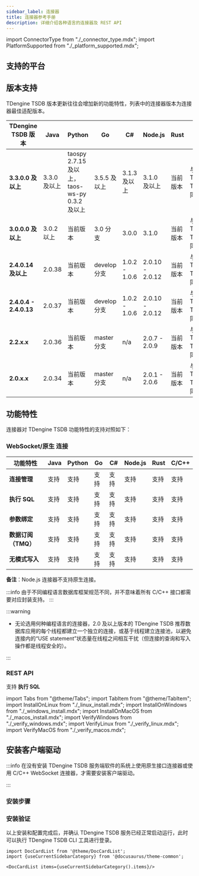 ```yaml
---
sidebar_label: 连接器
title: 连接器参考手册
description: 详细介绍各种语言的连接器及 REST API
---
```


import ConnectorType from "./_connector_type.mdx";
import PlatformSupported from "./_platform_supported.mdx";

<ConnectorType /> 

## 支持的平台

<PlatformSupported /> 

## 版本支持

TDengine TSDB 版本更新往往会增加新的功能特性，列表中的连接器版本为连接器最佳适配版本。

| **TDengine TSDB 版本**      | **Java**    | **Python**                                  | **Go**       | **C#**        | **Node.js**     | **Rust** | **C/C++**            |
| ---------------------- | ----------- | ------------------------------------------- | ------------ | ------------- | --------------- | -------- | -------------------- |
| **3.3.0.0 及以上**     | 3.3.0 及以上 | taospy 2.7.15 及以上，taos-ws-py 0.3.2 及以上 | 3.5.5 及以上  | 3.1.3 及以上   | 3.1.0 及以上     | 当前版本 | 与 TDengine TSDB 相同版本 |
| **3.0.0.0 及以上**     | 3.0.2 以上   | 当前版本                                    | 3.0 分支     | 3.0.0         | 3.1.0           | 当前版本 | 与 TDengine TSDB 相同版本 |
| **2.4.0.14 及以上**    | 2.0.38      | 当前版本                                    | develop 分支 | 1.0.2 - 1.0.6 | 2.0.10 - 2.0.12 | 当前版本 | 与 TDengine TSDB 相同版本 |
| **2.4.0.4 - 2.4.0.13** | 2.0.37      | 当前版本                                    | develop 分支 | 1.0.2 - 1.0.6 | 2.0.10 - 2.0.12 | 当前版本 | 与 TDengine TSDB 相同版本 |
| **2.2.x.x**           | 2.0.36      | 当前版本                                    | master 分支  | n/a           | 2.0.7 - 2.0.9   | 当前版本 | 与 TDengine TSDB 相同版本 |
| **2.0.x.x**           | 2.0.34      | 当前版本                                    | master 分支  | n/a           | 2.0.1 - 2.0.6   | 当前版本 | 与 TDengine TSDB 相同版本 |

## 功能特性

连接器对 TDengine TSDB 功能特性的支持对照如下：


### WebSocket/原生 连接

| **功能特性**        | **Java** | **Python** | **Go** | **C#** | **Node.js** | **Rust** | **C/C++** |
| ------------------- | -------- | ---------- | ------ | ------ | ----------- | -------- | --------- |
| **连接管理**        | 支持     | 支持       | 支持   | 支持   | 支持        | 支持     | 支持      |
| **执行 SQL**        | 支持     | 支持       | 支持   | 支持   | 支持        | 支持     | 支持      |
| **参数绑定**        | 支持     | 支持       | 支持   | 支持   | 支持        | 支持     | 支持      |
| **数据订阅（TMQ）** | 支持     | 支持       | 支持   | 支持   | 支持        | 支持     | 支持      |
| **无模式写入**      | 支持     | 支持       | 支持   | 支持   | 支持        | 支持     | 支持      |

**备注**：Node.js 连接器不支持原生连接。

:::info
由于不同编程语言数据库框架规范不同，并不意味着所有 C/C++ 接口都需要对应封装支持。
:::


:::warning

- 无论选用何种编程语言的连接器，2.0 及以上版本的 TDengine TSDB 推荐数据库应用的每个线程都建立一个独立的连接，或基于线程建立连接池，以避免连接内的“USE statement”状态量在线程之间相互干扰（但连接的查询和写入操作都是线程安全的）。

:::

### REST API

支持 **执行 SQL**



import Tabs from "@theme/Tabs";
import TabItem from "@theme/TabItem";
import InstallOnLinux from "./_linux_install.mdx";
import InstallOnWindows from "./_windows_install.mdx";
import InstallOnMacOS from "./_macos_install.mdx";
import VerifyWindows from "./_verify_windows.mdx";
import VerifyLinux from "./_verify_linux.mdx";
import VerifyMacOS from "./_verify_macos.mdx";

## 安装客户端驱动

:::info
在没有安装 TDengine TSDB 服务端软件的系统上使用原生接口连接器或使用 C/C++ WebSocket 连接器，才需要安装客户端驱动。

:::

### 安装步骤

<Tabs defaultValue="linux" groupId="os">
  <TabItem value="linux" label="Linux">
    <InstallOnLinux />
  </TabItem>
  <TabItem value="windows" label="Windows">
    <InstallOnWindows />
  </TabItem>
  <TabItem value="macos" label="MacOS">
    <InstallOnMacOS />
  </TabItem>
</Tabs>

### 安装验证

以上安装和配置完成后，并确认 TDengine TSDB 服务已经正常启动运行，此时可以执行 TDengine TSDB CLI 工具进行登录。

<Tabs defaultValue="linux" groupId="os">
  <TabItem value="linux" label="Linux">
    <VerifyLinux />
  </TabItem>
  <TabItem value="windows" label="Windows">
    <VerifyWindows />
  </TabItem>
  <TabItem value="macos" label="MacOS">
    <VerifyMacOS />
  </TabItem>
</Tabs>

```mdx-code-block
import DocCardList from '@theme/DocCardList';
import {useCurrentSidebarCategory} from '@docusaurus/theme-common';

<DocCardList items={useCurrentSidebarCategory().items}/>
```
